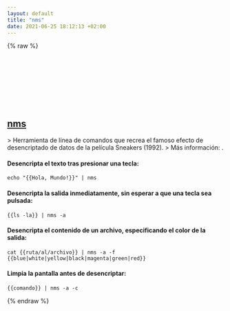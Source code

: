 ```yaml
---
layout: default
title: "nms"
date: 2021-06-25 18:12:13 +02:00
---
```

{% raw %}
<h2 id="nms">
  <a href="/es/common/nms.html">nms</a> <a href="#nms"><svg class="icon">
    <use href="/assets/images/unicode_sprite.svg#link" />
  </svg></a>
</h2>
> Herramienta de línea de comandos que recrea el famoso efecto de desencriptado de datos de la película Sneakers (1992).
> Más información: <https://github.com/bartobri/no-more-secrets>.

#### Desencripta el texto tras presionar una tecla:
```shell
echo "{{Hola, Mundo!}}" | nms
```
#### Desencripta la salida inmediatamente, sin esperar a que una tecla sea pulsada:
```shell
{{ls -la}} | nms -a
```
#### Desencripta el contenido de un archivo, especificando el color de la salida:
```shell
cat {{ruta/al/archivo}} | nms -a -f {{blue|white|yellow|black|magenta|green|red}}
```
#### Limpia la pantalla antes de desencriptar:
```shell
{{comando}} | nms -a -c
```
{% endraw %}